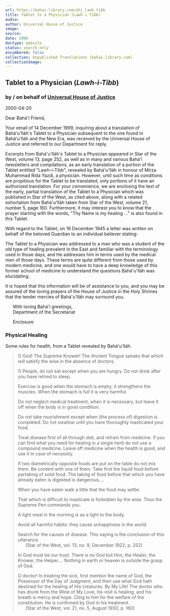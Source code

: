 ```yaml
---
url: https://bahai-library.com/uhj_lawh_tibb
title: Tablet to a Physician (Lawh-i-Tibb)
audio: 
author: Universal House of Justice
image: 
source: 
date: 2000
doctype: website
status: search-only
encumbered: false
collection: Unpublished Translations (bahai-library.com)
collectionImage: 
---
```



## Tablet to a Physician (_Lawh-i-Tibb_)

### by / on behalf of [Universal House of Justice](https://bahai-library.com/author/Universal+House+of+Justice)

2000-04-20


Dear Bahá'í Friend,  
  
Your email of 14 December 1999, inquiring about a translation of Bahá'u'lláh's Tablet to a Physician subsequent to the one found in Bahá'u'lláh and the New Era, was received by the Universal House of Justice and referred to our Department for reply.  
  
Excerpts from Bahá'u'lláh's Tablet to a Physician appeared in Star of the West, volume 13, page 252, as well as in many and various Bahá'í newsletters and compilations, as an early translation of a portion of the Tablet entitled "Lawh-i-Tibb", revealed by Bahá'u'lláh in honour of Mirza Muhammad Rida Yazdi, a physician. However, until such time as conditions are propitious for the Tablet to be translated, only portions of it have an authorized translation. For your convenience, we are enclosing the text of the early, partial translation of the Tablet to a Physician which was published in Star of the West, as cited above, along with a related exhortation from Bahá'u'lláh taken from Star of the West, volume 21, number 5, page 160. Furthermore, it may interest you to know that the prayer starting with the words, "Thy Name is my healing ..." is also found in this Tablet.  
  
With regard to the Tablet, on 18 December 1945 a letter was written on behalf of the beloved Guardian to an individual believer stating:  
  
The Tablet to a Physician was addressed to a man who was a student of the old type of healing prevalent in the East and familiar with the terminology used in those days, and He addresses him in terms used by the medical men of those days. These terms are quite different from those used by modern medicine, and one would have to have a deep knowledge of this former school of medicine to understand the questions Bahá'u'lláh was elucidating.  
  
It is hoped that this information will be of assistance to you, and you may be assured of the loving prayers of the House of Justice in the Holy Shrines that the tender mercies of Bahá'u'lláh may surround you.  
  
      With loving Bahá'í greetings,  
      Department of the Secretariat  
  
      Enclosure

### Physical Healing

Some rules for health, from a Tablet revealed by Bahá'u'lláh.

> O God! The Supreme Knower! The Ancient Tongue speaks that which will satisfy the wise in the absence of doctors.  
>   
> O People, do not eat except when you are hungry. Do not drink after you have retired to sleep.  
>   
> Exercise is good when the stomach is empty; it strengthens the muscles. When the stomach is full it is very harmful.  
>   
> Do not neglect medical treatment, when it is necessary, but leave it off when the body is in good condition.  
>   
> Do not take nourishment except when (the process of) digestion is completed. Do not swallow until you have thoroughly masticated your food.  
>   
> Treat disease first of all through diet, and refrain from medicine. If you can find what you need for healing in a single herb do not use a compound medicine. Leave off medicine when the health is good, and use it in case of necessity.  
>   
> If two diametrically opposite foods are put on the table do not mix them. Be content with one of them. Take first the liquid food before partaking of solid food. The taking of food before that which you have already eaten is digested is dangerous....  
>   
> When you have eaten walk a little that the food may settle.  
>   
> That which is difficult to masticate is forbidden by the wise. Thus the Supreme Pen commands you.  
>   
> A light meal in the morning is as a light to the body.  
>   
> Avoid all harmful habits: they cause unhappiness in the world.  
>   
> Search for the causes of disease. This saying is the conclusion of this utterance.  
>       (Star of the West, vol. 13, no. 9, December 1922, p. 252)  
>   
> In God must be our trust. There is no God but Him, the Healer, the Knower, the Helper.... Nothing in earth or heaven is outside the grasp of God.  
>   
> O doctor! In treating the sick, first mention the name of God, the Possessor of the Day of Judgment, and then use what God hath destined for the healing of His creatures. By My Life! The doctor who has drunk from the Wine of My Love, his visit is healing, and his breath is mercy and hope. Cling to him for the welfare of the constitution. He is confirmed by God in his treatment.  
>       (Star of the West, vol. 21, no. 5, August 1930, p. 160)